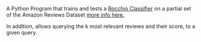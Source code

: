 A Python Program that trains and tests a [Rocchio Classifier](https://en.wikipedia.org/wiki/Rocchio_algorithm)
 on a partial set of the Amazon Reviews Dataset [more info here.](Text_Analysis/Amazon_Reviews_Sentiment_Analysis/dataset/readme.txt)
 
 In addition, allows querying the k most relevant reviews and their score, to a given query.
